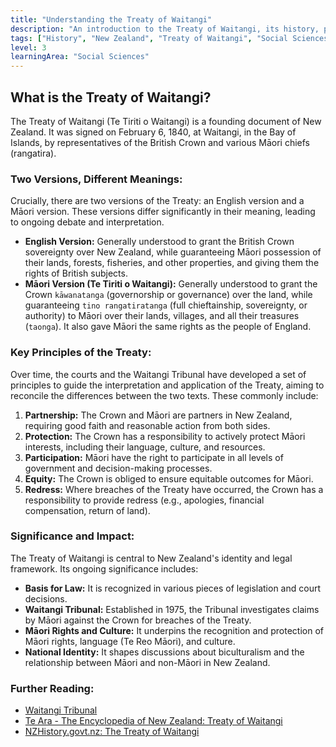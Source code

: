 ```yaml
---
title: "Understanding the Treaty of Waitangi"
description: "An introduction to the Treaty of Waitangi, its history, principles, and ongoing significance."
tags: ["History", "New Zealand", "Treaty of Waitangi", "Social Sciences"]
level: 3
learningArea: "Social Sciences"
---
```


## What is the Treaty of Waitangi?

The Treaty of Waitangi (Te Tiriti o Waitangi) is a founding document of New Zealand. It was signed on February 6, 1840, at Waitangi, in the Bay of Islands, by representatives of the British Crown and various Māori chiefs (rangatira).

### Two Versions, Different Meanings:

Crucially, there are two versions of the Treaty: an English version and a Māori version. These versions differ significantly in their meaning, leading to ongoing debate and interpretation.

*   **English Version:** Generally understood to grant the British Crown sovereignty over New Zealand, while guaranteeing Māori possession of their lands, forests, fisheries, and other properties, and giving them the rights of British subjects.
*   **Māori Version (Te Tiriti o Waitangi):** Generally understood to grant the Crown `kāwanatanga` (governorship or governance) over the land, while guaranteeing `tino rangatiratanga` (full chieftainship, sovereignty, or authority) to Māori over their lands, villages, and all their treasures (`taonga`). It also gave Māori the same rights as the people of England.

### Key Principles of the Treaty:

Over time, the courts and the Waitangi Tribunal have developed a set of principles to guide the interpretation and application of the Treaty, aiming to reconcile the differences between the two texts. These commonly include:

1.  **Partnership:** The Crown and Māori are partners in New Zealand, requiring good faith and reasonable action from both sides.
2.  **Protection:** The Crown has a responsibility to actively protect Māori interests, including their language, culture, and resources.
3.  **Participation:** Māori have the right to participate in all levels of government and decision-making processes.
4.  **Equity:** The Crown is obliged to ensure equitable outcomes for Māori.
5.  **Redress:** Where breaches of the Treaty have occurred, the Crown has a responsibility to provide redress (e.g., apologies, financial compensation, return of land).

### Significance and Impact:

The Treaty of Waitangi is central to New Zealand's identity and legal framework. Its ongoing significance includes:

*   **Basis for Law:** It is recognized in various pieces of legislation and court decisions.
*   **Waitangi Tribunal:** Established in 1975, the Tribunal investigates claims by Māori against the Crown for breaches of the Treaty.
*   **Māori Rights and Culture:** It underpins the recognition and protection of Māori rights, language (Te Reo Māori), and culture.
*   **National Identity:** It shapes discussions about biculturalism and the relationship between Māori and non-Māori in New Zealand.

### Further Reading:

*   [Waitangi Tribunal](https://www.waitangitribunal.govt.nz/)
*   [Te Ara - The Encyclopedia of New Zealand: Treaty of Waitangi](https://teara.govt.nz/en/treaty-of-waitangi)
*   [NZHistory.govt.nz: The Treaty of Waitangi](https://nzhistory.govt.nz/politics/treaty-of-waitangi)
